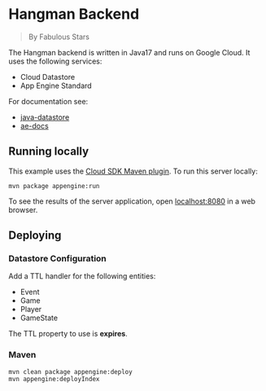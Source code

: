 # Hangman Backend

> By Fabulous Stars

The Hangman backend is written in Java17 and runs on Google Cloud. It uses the following services:

* Cloud Datastore
* App Engine Standard

For documentation see:

* [java-datastore](https://cloud.google.com/appengine/docs/java/datastore/)
* [ae-docs](https://cloud.google.com/appengine/docs/standard/java-gen2/services/access)

## Running locally

This example uses the
[Cloud SDK Maven plugin](https://cloud.google.com/appengine/docs/java/tools/using-maven).
To run this server locally:

```
mvn package appengine:run
```

To see the results of the server application, open
[localhost:8080](http://localhost:8080) in a web browser.

## Deploying

### Datastore Configuration

Add a TTL handler for the following entities:

* Event
* Game
* Player
* GameState

The TTL property to use is **expires**.


### Maven

```
mvn clean package appengine:deploy
mvn appengine:deployIndex

```
